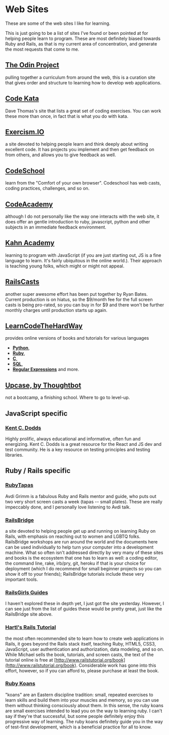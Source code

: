 # Web Sites

These are some of the web sites I like for learning.

This is just going to be a list of sites I've found or been pointed at for helping people learn to program. These are most definitely biased towards Ruby and Rails, as that is my current area of concentration, and generate the most requests that come to me.

## [**The Odin Project**](http://www.theodinproject.com/home)

pulling together a curriculum from around the web, this is a curation site that gives order and structure to learning how to develop web applications.

## [**Code Kata**](http://codekata.com/)

Dave Thomas's site that lists a great set of coding exercises. You can work these more than once, in fact that is what you do with kata.

## [**Exercism.IO**](http://exercism.io/)

a site devoted to helping people learn and think deeply about writing excellent code. It has projects you implement and then get feedback on from others, and allows you to give feedback as well.

## [**CodeSchool**](https://www.codeschool.com/)

learn from the "Comfort of your own browser". Codeschool has web casts, coding practices, challenges, and so on.

## [**CodeAcademy**](http://codeacademy.com)

although I do not personally like the way one interacts with the web site, it does offer an gentle introduction to ruby, javascript, python and other subjects in an immediate feedback environment.

## [**Kahn Academy**](https://www.khanacademy.org/computing/cs)

learning to program with JavaScript \(if you are just starting out, JS is a fine language to learn. It's fairly ubiquitous in the online world.\). Their approach is teaching young folks, which might or might not appeal.

## [**RailsCasts**](http://railscasts.com/)

another super awesome effort has been put together by Ryan Bates. Current production is on hiatus, so the $9/month fee for the full screen casts is being pro-rated, so you can buy in for $9 and there won't be further monthly charges until production starts up again.

## [**LearnCodeTheHardWay**](http://learncodethehardway.org/)

provides online versions of books and tutorials for various languages

* [**Python**](http://learnpythonthehardway.org/book/),
* [**Ruby**](http://ruby.learncodethehardway.org/book/),
* [**C**](http://c.learncodethehardway.org/book/),
* [**SQL**](http://sql.learncodethehardway.org/book/),
* [**Regular Expressions**](http://regex.learncodethehardway.org/book/) and more.

## [**Upcase, by Thoughtbot**](https://thoughtbot.com/upcase)

not a bootcamp, a finishing school. Where to go to level-up.

## JavaScript specific

### [Kent C. Dodds](https://kentcdodds.com)

Highly prolific, always educational and informative, often fun and energizing. Kent C. Dodds is a great resource for the React and JS dev and test community. He is a key resource on testing principles and testing libraries.

## Ruby / Rails specific

### [**RubyTapas**](https://www.rubytapas.com/frequently-asked-questions/)

Avdi Grimm is a fabulous Ruby and Rails mentor and guide, who puts out two very short screen casts a week \(tapas -- small plates\). These are really impeccably done, and I personally love listening to Avdi talk.

### [**RailsBridge**](http://docs.railsbridge.org/docs/)

a site devoted to helping people get up and running on learning Ruby on Rails, with emphasis on reaching out to women and LGBTQ folks. RailsBridge workshops are run around the world and the documents here can be used individually to help turn your computer into a development machine. What so often isn't addressed directly by very many of these sites and books is the ecosystem that one has to learn as well: a coding editor, the command line, rake, irb/pry, git, heroku if that is your choice for deployment \(which I do recommend for small beginner projects so you can show it off to your friends\); RailsBridge tutorials include these very important tools.

### [**RailsGirls Guides**](http://guides.railsgirls.com/)

I haven't explored these in depth yet, I just got the site yesterday. However, I can see just from the list of guides these would be pretty great, just like the RailsBridge site above.

### [**Hartl's Rails Tutorial**](http://www.railstutorial.org/)

the most often recommended site to learn how to create web applications in Rails, it goes beyond the Rails stack itself, teaching Ruby, HTML5, CSS3, JavaScript, user authentication and authorization, data modeling, and so on. While Michael sells the book, tutorials, and screen casts, the text of the tutorial online is free at [http://www.railstutorial.org/book](http://www.railstutorial.org/book). Considerable work has gone into this effort, however, so if you can afford to, please purchase at least the book.

### [**Ruby Koans**](http://www.rubykoans.com/)

"koans" are an Eastern discipline tradition: small, repeated exercises to learn skills and build them into your muscles and memory, so you can use them without thinking consciously about them. In this sense, the ruby koans are small exercises intended to lead you on the way to learning ruby. I can't say if they're that successful, but some people definitely enjoy this progressive way of learning. The ruby koans definitely guide you in the way of test-first development, which is a beneficial practice for all to know.

